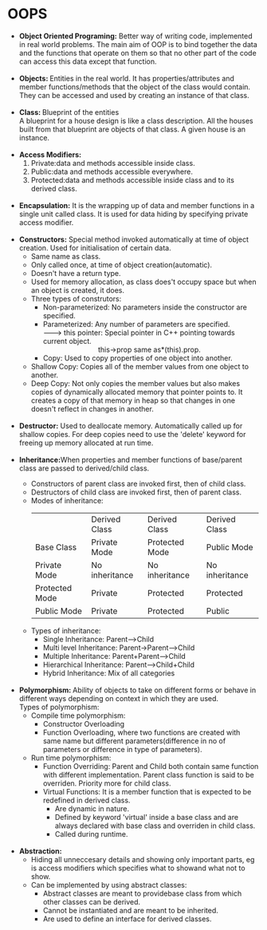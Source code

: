 # OOPS

<ul>
<li><b>Object Oriented Programing:</b>
Better way of writing code, implemented in real world problems. The main aim of OOP is to bind together the data and the functions that operate on them so that no other part of the code can access this data except that function.</li><br>

<li><b>Objects: </b>Entities in the real world. It has properties/attributes and member functions/methods that the object of the class would contain. They can be accessed and used by creating an instance of that class.</li><br>

<li><b>Class: </b>Blueprint of the entities
<br>
A blueprint for a house design is like a class description. All the houses built from that blueprint are objects of that class. A given house is an instance.</li><br>

<li><b>Access Modifiers:</b>
<ol>
<li>Private:data and methods accessible inside class.</li>
<li>Public:data and methods accessible everywhere.</li>
<li>Protected:data and methods accessible inside class and to its derived class.</li>
</ol>
</li><br>

<li><b>Encapsulation:</b>
It is the wrapping up of data and member functions in a single unit called class. It is used for data hiding by specifying private access modifier.</li>
<br>

<li><b>Constructors:</b>
Special method invoked automatically at time of object creation. Used for initialisation of certain data.
  <ul>
    <li>Same name as class.</li>
    <li>Only called once, at time of object creation(automatic).</li>
    <li>Doesn't have a return type.</li>
    <li>Used for memory allocation, as class does't occupy space but when an object is created, it does.</li>
    <li>Three types of construtors:
      <ul>
        <li>Non-parameterized: No parameters inside the constructor are specified.</li>
        <li>Parameterized: Any number of parameters are specified.<br>
        ---> this pointer: Special pointer in C++ pointing towards current object.
          <br>
          &nbsp&nbsp&nbsp&nbsp&nbsp&nbsp&nbsp&nbsp&nbsp&nbsp&nbsp&nbsp&nbsp&nbsp&nbsp&nbsp&nbsp&nbsp&nbsp&nbsp&nbsp&nbsp&nbsp&nbsp&nbsp&nbsp&nbsp
          this->prop same as*(this).prop.
        </li>
        <li>Copy: Used to copy properties of one object into another.</li>
      </ul>
    </li>
    <li>Shallow Copy: Copies all of the member values from one object to another.</li>
    <li>Deep Copy: Not only copies the member values but also makes copies of dynamically allocated memory that pointer points to. It creates a copy of that memory in heap so that changes in one doesn't reflect in changes in another.</li>
  </ul>
</li>
<br>
<li><b>Destructor:</b> Used to deallocate memory. Automatically called up for shallow copies. For deep copies need to use the 'delete' keyword for freeing up memory allocated at run time.</li>
<br>
<li><b>Inheritance:</b>When properties and member functions of base/parent class are passed to derived/child class.</li>
<ul>
<li>Constructors of parent class are invoked first, then of child class.</li>
<li>Destructors of child class are invoked first, then of parent class.</li>
<li>Modes of inheritance:
<table>
<tr>
<td></td>
<td>Derived Class</td>
<td>Derived Class</td>
<td>Derived Class</td>
</tr>
<tr>
<td>Base Class</td>
<td>Private Mode</td>
<td>Protected Mode</td>
<td>Public Mode</td>
</tr>
<tr>
<td>Private Mode</td>
<td>No inheritance</td>
<td>No inheritance</td>
<td>No inheritance</td>
</tr>
<tr>
<td>Protected Mode</td>
<td>Private</td>
<td>Protected</td>
<td>Protected</td>
</tr>
<tr>
<td>Public Mode</td>
<td>Private</td>
<td>Protected</td>
<td>Public</td>
</tr>
</table>
</li>
<li>
Types of inheritance:
<ul>
<li>Single Inheritance: Parent-->Child</li>
<li>Multi level Inheritance: Parent->Parent-->Child</li>
<li>Multiple Inheritance: Parent+Parent-->Child</li>
<li>Hierarchical Inheritance: Parent-->Child+Child</li>
<li>Hybrid Inheritance: Mix of all categories</li>
</ul>
</li>
</ul>
<br>
<li>
<b>Polymorphism: </b>Ability of objects to take on different forms or behave in different ways depending on context in which they are used.<br>
Types of polymorphism:
<ul>
<li>Compile time polymorphism:
<ul>
<li>Constructor Overloading</li>
<li>Function Overloading, where two functions are created with same name but different parameters(difference in no of parameters or difference in type of parameters).</li>
</ul> 
</li>
<li>Run time polymorphism:
<ul>
<li>Function Overriding: Parent and Child both contain same function with different implementation. Parent class function is said to be overriden. Priority more for child class.</li>
<li>Virtual Functions: It is a member function that is expected to be redefined in derived class.
<ul>
<li>Are dynamic in nature.</li>
<li>Defined by keyword 'virtual' inside a base class and are always declared with base class and overriden in child class.</li>
<li>Called during runtime.</li>
</ul>
</li>
</ul>
</li>
</ul>
</li>
<br>
<li><b>Abstraction:</b>
<ul>
<li>Hiding all unneccesary details and showing only important parts, eg is access modifiers which specifies what to showand what not to show.</li>
<li>Can be implemented by using abstract classes:
<ul>
<li>Abstract classes are meant to providebase class from which other classes can be derived.</li>
<li>Cannot be instantiated and are meant to be inherited.</li>
<li>Are used to define an interface for derived classes.</li>
</ul>
</li>
</ul>
</li>
</ul>